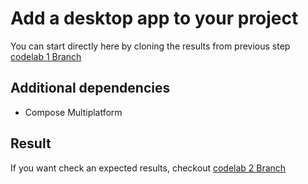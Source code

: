 # Add a desktop app to your project

You can start directly here by cloning the results from previous
step [codelab 1 Branch](https://github.com/michalharakal/kmp-workshop/tree/javaland2023/codelab-1/javaland2023/codelab/iot-explorer)

## Additional dependencies
* Compose Multiplatform

## Result

If you want check an expected results,
checkout [codelab 2 Branch](https://github.com/michalharakal/kmp-workshop/tree/javaland2023/codelab-2/javaland2023/codelab/iot-explorer)